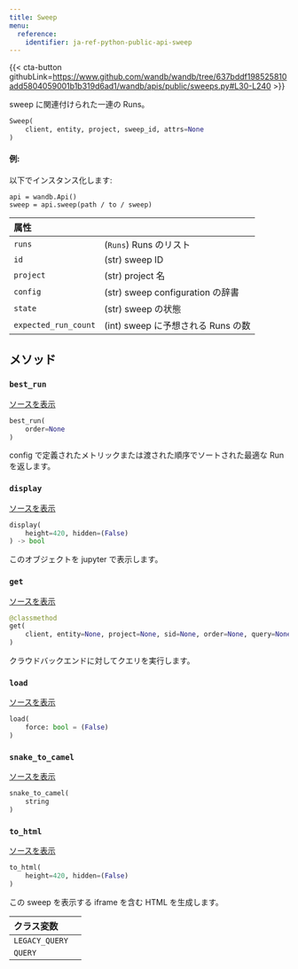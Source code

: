 ```yaml
---
title: Sweep
menu:
  reference:
    identifier: ja-ref-python-public-api-sweep
---
```


{{< cta-button githubLink=https://www.github.com/wandb/wandb/tree/637bddf198525810add5804059001b1b319d6ad1/wandb/apis/public/sweeps.py#L30-L240 >}}

sweep に関連付けられた一連の Runs。

```python
Sweep(
    client, entity, project, sweep_id, attrs=None
)
```

#### 例:

以下でインスタンス化します:

```
api = wandb.Api()
sweep = api.sweep(path / to / sweep)
```

| 属性 |  |
| :--- | :--- |
| `runs` | (`Runs`) Runs のリスト |
| `id` | (str) sweep ID |
| `project` | (str) project 名 |
| `config` | (str) sweep configuration の辞書 |
| `state` | (str) sweep の状態 |
| `expected_run_count` | (int) sweep に予想される Runs の数 |

## メソッド

### `best_run`

[ソースを表示](https://www.github.com/wandb/wandb/tree/637bddf198525810add5804059001b1b319d6ad1/wandb/apis/public/sweeps.py#L125-L148)

```python
best_run(
    order=None
)
```

config で定義されたメトリックまたは渡された順序でソートされた最適な Run を返します。

### `display`

[ソースを表示](https://www.github.com/wandb/wandb/tree/637bddf198525810add5804059001b1b319d6ad1/wandb/apis/attrs.py#L16-L37)

```python
display(
    height=420, hidden=(False)
) -> bool
```

このオブジェクトを jupyter で表示します。

### `get`

[ソースを表示](https://www.github.com/wandb/wandb/tree/637bddf198525810add5804059001b1b319d6ad1/wandb/apis/public/sweeps.py#L173-L222)

```python
@classmethod
get(
    client, entity=None, project=None, sid=None, order=None, query=None, **kwargs
)
```

クラウドバックエンドに対してクエリを実行します。

### `load`

[ソースを表示](https://www.github.com/wandb/wandb/tree/637bddf198525810add5804059001b1b319d6ad1/wandb/apis/public/sweeps.py#L106-L114)

```python
load(
    force: bool = (False)
)
```

### `snake_to_camel`

[ソースを表示](https://www.github.com/wandb/wandb/tree/637bddf198525810add5804059001b1b319d6ad1/wandb/apis/attrs.py#L12-L14)

```python
snake_to_camel(
    string
)
```

### `to_html`

[ソースを表示](https://www.github.com/wandb/wandb/tree/637bddf198525810add5804059001b1b319d6ad1/wandb/apis/public/sweeps.py#L224-L232)

```python
to_html(
    height=420, hidden=(False)
)
```

この sweep を表示する iframe を含む HTML を生成します。

| クラス変数 |  |
| :--- | :--- |
| `LEGACY_QUERY`<a id="LEGACY_QUERY"></a> |   |
| `QUERY`<a id="QUERY"></a> |   |
